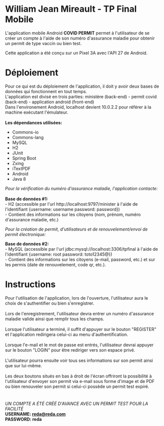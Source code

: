# William Jean Mireault - TP Final Mobile

L'application mobile Android **COVID PERMIT** permet à l'utilisateur de se créer un compte à l'aide de son numéro d'assurance maladie pour obtenir un permit de type vaccin ou bien test.<br />

Cette application a été conçu sur un Pixel 3A avec l'API 27 de Android.

# Déploiement

Pour ce qui est du déploiement de l'application, il doit y avoir deux bases de données qui fonctionnent en tout temps.
<br />L'application est divisé en trois parties: ministère (back-end) - permit covid (back-end) - application android (front-end)
<br />Dans l'environement Android, localhost devient 10.0.2.2 pour référer à la machine exécutant l'émulateur.<br />
<br />
**Les dépendances utilisées:**
  - Commons-io
  - Commons-lang
  - MySQL
  - H2
  - JUnit
  - Spring Boot
  - Zxing
  - iTextPDF
  - Android
  - Java 8

*Pour la vérification du numéro d'assurance maladie, l'application contacte:*
<br />
<br />
  **Base de données #1:**
  <br />
    - H2 (accessible par l'url http://localhost:9797/minister à l'aide de l'identifiant {username: username password: password})<br />
    - Contient des informations sur les citoyens (nom, prénom, numéro d'assurance maladie, etc.)
    
*Pour la création de permit, d'utilisateurs et de renouvelement/envoi de permit électronique:*

  **Base de données #2:**
  <br />
    - MySQL (accessible par l'url jdbc:mysql://localhost:3306/tpfinal à l'aide de l'identifiant {username: root password: toto12345@})<br />
    - Contient des informations sur les citoyens (e-mail, password, etc.) et sur les permis (date de renouvelement, code qr, etc.).
    
# Instructions
Pour l'utilisation de l'application, lors de l'ouverture, l'utilisateur aura le choix de s'authentifier ou bien s'enregistrer.
<br />
<br />Lors de l'enregistrement, l'utilisateur devra entrer un numéro d'assurance maladie valide ainsi que remplir tous les champs.
<br />
<br />Lorsque l'utilisateur a terminé, il suffit d'appuyer sur le bouton "REGISTER" et l'application redirigera celui-ci au menu d'authentification.
<br />
<br />Lorsque l'e-mail et le mot de passe est entrés, l'utilisateur devrai appuyer sur le bouton "LOGIN" pour être rediriger vers son espace privé.
<br />
<br />L'utilisateur pourra ensuite voir tous ses informations sur son permit ainsi que sur lui-même.
<br />
<br />Les deux boutons situés en bas à droit de l'écran offriront la possibilité à l'utilisateur d'envoyer son permit via e-mail sous forme d'image et de PDF ou bien renouveler son permit si celui-ci possède un permit test expiré.
# 
*UN COMPTE A ÉTÉ CRÉÉ D'AVANCE AVEC UN PERMIT TEST POUR LA FACILITÉ*
<br />**USERNAME: reda@reda.com**
<br />**PASSWORD: reda**
